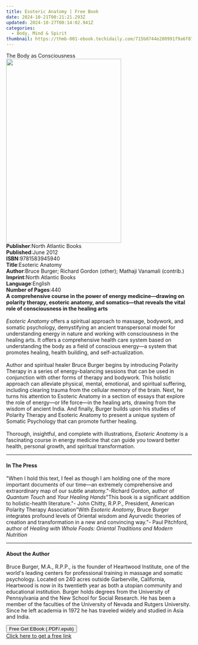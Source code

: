 ```yaml
---
title: Esoteric Anatomy | Free Book
date: 2024-10-21T00:21:21.293Z
updated: 2024-10-27T00:14:02.941Z
categories:
  - Body, Mind & Spirit
thumbnail: https://thmb-001-ebook.techidaily.com/715b8744e280991f9a6f87d88378a391a8f9af214168776430f0d2c9d532fe2a.jpg
---
```

<main id="book-container">
  <div class="flex flex-col">
    <div class="book-brief flex-1 py-6 px-4 sm:p-6 md:py-10 md:px-8">
      <!-- brief-->
      <div class="book-brief-main">The Body as Consciousness</div>
    </div>
    <div
      class="book-meta-info flex-1 grid gap-4 col-start-1 col-end-3 row-start-1 sm:mb-6 sm:grid-cols-4 lg:gap-6 lg:col-start-2 lg:row-end-6 lg:row-span-6 lg:mb-0"
    >
      <div
        class="book-meta-info-left place-content-center mt-4 p-4 text-sm leading-6 col-start-2 col-span-2 dark:text-slate-400"
      >
        <img
          class="w-full h-500 object-cover rounded-lg sm:h-255 sm:col-span-2 lg:col-span-full"
          src="https://img-001-ebook.techidaily.com/25ae8c814ec3def4da588e146dec6864f3cc063842e024523f67f5a2cb4ccb51.jpg"
          alt=""
          width="312"
          height="500"
        />
      </div>
      <div
        class="book-meta-info-right mt-2 col-start-1 row-start-2 col-span-3 self-center"
      >
        <!-- meta data  -->
        <div class="flex flex-col px-4 md:px-8">
          <div class="flex-1">
            <strong>Publisher</strong>:<span class="px-2"
              >North Atlantic Books</span
            >
          </div>
          <div class="flex-1">
            <strong>Published</strong>:<span class="px-2">June 2012</span>
          </div>
          <div class="flex-1">
            <strong>ISBN</strong>:<span class="px-2">9781583945940</span>
          </div>
          <div class="flex-1">
            <strong>Title</strong>:<span class="px-2">Esoteric Anatomy</span>
          </div>
          <div class="flex-1">
            <strong>Author</strong>:<span class="px-2"
              >Bruce Burger; Richard Gordon (other); Mathaji Vanamali
              (contrib.)</span
            >
          </div>
          <div class="flex-1">
            <strong>Imprint</strong>:<span class="px-2"
              >North Atlantic Books</span
            >
          </div>
          <div class="flex-1">
            <strong>Language</strong>:<span class="px-2">English</span>
          </div>
          <div class="flex-1">
            <strong>Number of Pages</strong>:<span class="px-2">440</span>
          </div>
        </div>
      </div>
    </div>
    <div class="book-description flex-1 py-6 px-4 sm:p-6 md:py-10 md:px-8">
      <div class="book-description-main">
        <div accordion-content="" id="description">
          <b
            >A comprehensive course in the power of energy medicine—drawing on
            polarity therapy, esoteric anatomy, and somatics—that reveals the
            vital role of consciousness in the healing arts</b
          ><br />
          &nbsp;<br />
          <i>Esoteric Anatomy</i> offers a spiritual approach to massage,
          bodywork, and somatic psychology, demystifying an ancient
          transpersonal model for understanding energy in nature and working
          with consciousness in the healing arts. It offers a comprehensive
          health care system based on understanding the body as a field of
          conscious energy—a system that promotes healing, health building, and
          self-actualization.<br />
          &nbsp;<br />
          Author and spiritual healer Bruce Burger begins by introducing
          Polarity Therapy in a series of energy-balancing sessions that can be
          used in conjunction with other forms of therapy and bodywork. This
          holistic approach can alleviate physical, mental, emotional, and
          spiritual suffering, including clearing trauma from the cellular
          memory of the brain. Next, he turns his attention to Esoteric Anatomy
          in a section of essays that explore the role of energy—or life
          force—in the healing arts, drawing from the wisdom of ancient India.
          And finally, Burger builds upon his studies of Polarity Therapy and
          Esoteric Anatomy to present a unique system of Somatic Psychology that
          can promote further healing.<br />
          &nbsp;<br />
          Thorough, insightful, and complete with illustrations,
          <i>Esoteric Anatomy</i> is a fascinating course in energy medicine
          that can guide you toward better health, personal growth, and
          spiritual transformation.
        </div>
        <div class="accordion-fader"></div>
      </div>
    </div>
    <div class="book-excerpts flex-1 py-6 px-4 sm:p-6 md:py-10 md:px-8">
      <!-- excerpts-->
      <div class="book-excerpts-main">
        <hr />
        <h4 class="placeholder placeholder-heading">
          <span>In The Press</span>
        </h4>
        <p>
          "When I hold this text, I feel as though I am holding one of the more
          important documents of our time—an extremely comprehensive and
          extraordinary map of our subtle anatomy."-Richard Gordon, author of
          <i>Quantum Touch</i> and <i>Your Healing Hands</i>"This book is a
          significant addition to holistic-health literature."- John Chitty,
          R.P.P., President, American Polarity Therapy Association"With
          <i>Esoteric Anatomy</i>, Bruce Burger integrates profound levels of
          Oriental wisdom and Ayurvedic theories of creation and transformation
          in a new and convincing way."- Paul Pitchford, author of
          <i
            >Healing with Whole Foods: Oriental Traditions and Modern
            Nutrition</i
          >
        </p>
      </div>
    </div>
    <div class="book-about-author flex-1 py-6 px-4 sm:p-6 md:py-10 md:px-8">
      <!-- about author-->
      <div class="book-main-author-main">
        <hr />
        <h4 class="placeholder placeholder-heading">
          <span>About the Author</span>
        </h4>
        <p>
          Bruce Burger, M.A., R.P.P., is the founder of Heartwood Institute, one
          of the world's leading centers for professional training in massage
          and somatic psychology. Located on 240 acres outside Garberville,
          California, Heartwood is now in its twentieth year as both a utopian
          community and educational institution. Burger holds degrees from the
          University of Pennsylvania and the New School for Social Research. He
          has been a member of the faculties of the University of Nevada and
          Rutgers University. Since he left academia in 1972 he has traveled
          widely and studied in Asia and India.
        </p>
      </div>
    </div>
    <div class="book-free-get flex-1 py-6 px-4 sm:p-6 md:py-10 md:px-8">
      <button
        id="btn-free-get"
        class="bg-blue-500 hover:bg-blue-700 text-white font-bold py-2 px-4 rounded"
      >
        Free Get EBook (.PDF/.epub)
      </button>
      <div id="countdown-display" class="px-2 text-lg mt-2"></div>
      <a
        id="free-link"
        class="hidden bg-blue-500 hover:bg-blue-700 text-white font-bold py-2 px-4 rounded"
        href="https://www.ebooks.com/en-us/book/892511/esoteric-anatomy/bruce-burger/"
        target="_blank"
        >Click here to get a free link</a
      >
    </div>
    <script>
      let countdownTime = 0;
      let countdownInterval = null;
      document
        .getElementById('btn-free-get')
        .addEventListener('click', startCountdown);
      function startCountdown() {
        countdownTime = new Date().getTime() + 60000 * 3;
        countdownInterval = setInterval(updateCountdown, 1000);
        document.getElementById('btn-free-get').disabled = true;
        document
          .getElementById('btn-free-get')
          .classList.add('bg-gray-500', 'cursor-not-allowed');
      }
      function updateCountdown() {
        let currentTime = new Date().getTime();
        let timeLeft = countdownTime - currentTime;
        let secondsLeft = Math.floor(timeLeft / 1000);
        document.getElementById('countdown-display').innerHTML =
          `Remaining time: ${secondsLeft} seconds.`;
        if (secondsLeft <= 0) {
          clearInterval(countdownInterval);
          document.getElementById('btn-free-get').classList.add('hidden');
          document.getElementById('free-link').classList.remove('hidden');
          document.getElementById('countdown-display').innerHTML = '';
        }
      }
    </script>
  </div>
</main>

<ins class="adsbygoogle"
      style="display:block"
      data-ad-client="ca-pub-7571918770474297"
      data-ad-slot="8358498916"
      data-ad-format="auto"
      data-full-width-responsive="true"></ins>
    
